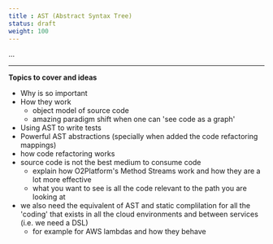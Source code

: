 ```yaml
---
title : AST (Abstract Syntax Tree)
status: draft
weight: 100
---
```


...

---

**Topics to cover and ideas**

 - Why is so important
 - How they work
    - object model of source code
    - amazing paradigm shift when one can 'see code as a graph'
 - Using AST to write tests
 - Powerful AST abstractions (specially when added the code refactoring mappings)
 - how code refactoring works
 - source code is not the best medium to consume code
    - explain how O2Platform's Method Streams work and how they are a lot more effective
    - what you want to see is all the code relevant to the path you are looking at
 - we also need the equivalent of AST and static complilation for all the 'coding' that exists in all the cloud environments and between services (i.e. we need a DSL)
    - for example for AWS lambdas and how they behave

